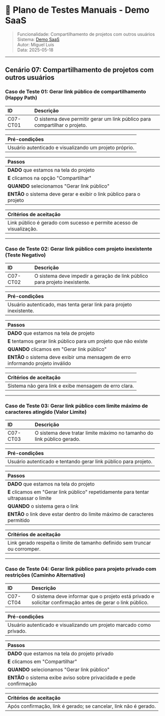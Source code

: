 # 🧪 Plano de Testes Manuais - Demo SaaS  
> Funcionalidade: Compartilhamento de projetos com outros usuários
> Sistema: [Demo SaaS](https://demo-saas.bugbug.io/)  
> Autor: Miguel Luis  
> Data: 2025-05-18  

---

## Cenário 07: Compartilhamento de projetos com outros usuários

### Caso de Teste 01: Gerar link público de compartilhamento (Happy Path)

| ID       | Descrição                                                           |
| :------- | :------------------------------------------------------------------ |
| C07-CT01 | O sistema deve permitir gerar um link público para compartilhar o projeto. |

| **Pré-condições**                                                        |
| :----------------------------------------------------------------------- |
| Usuário autenticado e visualizando um projeto próprio.                  |

| **Passos**                                                               |
| :----------------------------------------------------------------------- |
| **DADO** que estamos na tela do projeto                                 |
| **E** clicamos na opção "Compartilhar"                                  |
| **QUANDO** selecionamos "Gerar link público"                            |
| **ENTÃO** o sistema deve gerar e exibir o link público para o projeto   |

| **Critérios de aceitação**                                               |
| :----------------------------------------------------------------------- |
| Link público é gerado com sucesso e permite acesso de visualização.     |

---

### Caso de Teste 02: Gerar link público com projeto inexistente (Teste Negativo)

| ID       | Descrição                                                           |
| :------- | :------------------------------------------------------------------ |
| C07-CT02 | O sistema deve impedir a geração de link público para projeto inexistente. |

| **Pré-condições**                                                        |
| :----------------------------------------------------------------------- |
| Usuário autenticado, mas tenta gerar link para projeto inexistente.     |

| **Passos**                                                               |
| :----------------------------------------------------------------------- |
| **DADO** que estamos na tela de projeto                                |
| **E** tentamos gerar link público para um projeto que não existe        |
| **QUANDO** clicamos em "Gerar link público"                            |
| **ENTÃO** o sistema deve exibir uma mensagem de erro informando projeto inválido |

| **Critérios de aceitação**                                               |
| :----------------------------------------------------------------------- |
| Sistema não gera link e exibe mensagem de erro clara.                   |

---

### Caso de Teste 03: Gerar link público com limite máximo de caracteres atingido (Valor Limite)

| ID       | Descrição                                                           |
| :------- | :------------------------------------------------------------------ |
| C07-CT03 | O sistema deve tratar limite máximo no tamanho do link público gerado. |

| **Pré-condições**                                                        |
| :----------------------------------------------------------------------- |
| Usuário autenticado e tentando gerar link público para projeto.         |

| **Passos**                                                               |
| :----------------------------------------------------------------------- |
| **DADO** que estamos na tela do projeto                               |
| **E** clicamos em "Gerar link público" repetidamente para tentar ultrapassar o limite |
| **QUANDO** o sistema gera o link                                       |
| **ENTÃO** o link deve estar dentro do limite máximo de caracteres permitido |

| **Critérios de aceitação**                                               |
| :----------------------------------------------------------------------- |
| Link gerado respeita o limite de tamanho definido sem truncar ou corromper. |

---

### Caso de Teste 04: Gerar link público para projeto privado com restrições (Caminho Alternativo)

| ID       | Descrição                                                           |
| :------- | :------------------------------------------------------------------ |
| C07-CT04 | O sistema deve informar que o projeto está privado e solicitar confirmação antes de gerar o link público. |

| **Pré-condições**                                                        |
| :----------------------------------------------------------------------- |
| Usuário autenticado e visualizando um projeto marcado como privado.     |

| **Passos**                                                               |
| :----------------------------------------------------------------------- |
| **DADO** que estamos na tela do projeto privado                        |
| **E** clicamos em "Compartilhar"                                       |
| **QUANDO** selecionamos "Gerar link público"                           |
| **ENTÃO** o sistema exibe aviso sobre privacidade e pede confirmação    |

| **Critérios de aceitação**                                               |
| :----------------------------------------------------------------------- |
| Após confirmação, link é gerado; se cancelar, link não é gerado.        |
